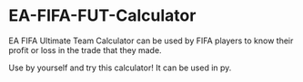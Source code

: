 # EA-FIFA-FUT-Calculator
EA FIFA Ultimate Team Calculator can be used by FIFA players to know their profit or loss in the trade that they made.

Use by yourself and try this calculator! It can be used in py.
